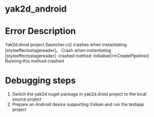 # yak2d_android
# Error Description
Yak2d.droid project [launcher.cs] crashes when instantiating [styleeffectsstagereader]。
Crash when instantiating [styleeffectsstagereader].
crashed method: Initialise()=>CreatePipeline() Running this method crashed

# Debugging steps
1. Switch the yak2d nuget package in yak2d.droid project to the local source project
2. Prepare an Android device supporting Vulkan and run the testapp project